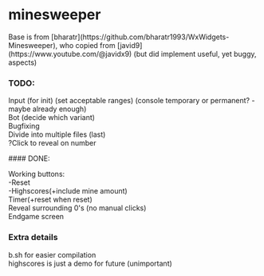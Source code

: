 # minesweeper

<p>Base is from [bharatr](https://github.com/bharatr1993/WxWidgets-Minesweeper), who copied from [javid9](https://www.youtube.com/@javidx9) (but did implement useful, yet buggy, aspects)</p>

### TODO:
<p>
Input (for init) (set acceptable ranges) (console temporary or permanent? - maybe already enough)<br>
Bot (decide which variant)<br>
Bugfixing<br>
Divide into multiple files (last)<br>
?Click to reveal on number<br>
</p>
#### DONE:
<p>Working buttons:<br>
	-Reset<br>
	-Highscores(+include mine amount)<br>
Timer(+reset when reset)<br>
Reveal surrounding 0's (no manual clicks)<br>
Endgame screen<br>
</p>


### Extra details
<p>b.sh for easier compilation<br>
highscores is just a demo for future (unimportant)<br>
</p>
